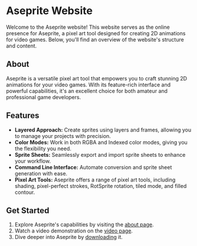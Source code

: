 # Aseprite Website

Welcome to the Aseprite website! This website serves as the online presence for Aseprite, a pixel art tool designed for creating 2D animations for video games. Below, you'll find an overview of the website's structure and content.

## About

Aseprite is a versatile pixel art tool that empowers you to craft stunning 2D animations for your video games. With its feature-rich interface and powerful capabilities, it's an excellent choice for both amateur and professional game developers.

## Features

- **Layered Approach:** Create sprites using layers and frames, allowing you to manage your projects with precision.
- **Color Modes:** Work in both RGBA and Indexed color modes, giving you the flexibility you need.
- **Sprite Sheets:** Seamlessly export and import sprite sheets to enhance your workflow.
- **Command Line Interface:** Automate conversion and sprite sheet generation with ease.
- **Pixel Art Tools:** Aseprite offers a range of pixel art tools, including shading, pixel-perfect strokes, RotSprite rotation, tiled mode, and filled contour.

## Get Started

1. Explore Aseprite's capabilities by visiting the [about page](about.html).
2. Watch a video demonstration on the [video page](vid-page-section).
3. Dive deeper into Aseprite by [downloading](product.html) it.

